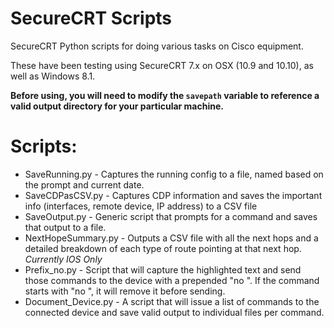 SecureCRT Scripts
==================
SecureCRT Python scripts for doing various tasks on Cisco equipment.

These have been testing using SecureCRT 7.x on OSX (10.9 and 10.10), as well as Windows 8.1.

**Before using, you will need to modify the `savepath` variable to reference a valid output directory for your particular machine.**

Scripts:
========
* SaveRunning.py - Captures the running config to a file, named based on the prompt and current date.
* SaveCDPasCSV.py - Captures CDP information and saves the important info (interfaces, remote device, IP address) to a CSV file
* SaveOutput.py - Generic script that prompts for a command and saves that output to a file.
* NextHopeSummary.py - Outputs a CSV file with all the next hops and a detailed breakdown of each type of route pointing at that next hop.  *Currently IOS Only*
* Prefix_no.py - Script that will capture the highlighted text and send those commands to the device with a prepended "no ".  If the command starts with "no ", it will remove it before sending.
* Document_Device.py - A script that will issue a list of commands to the connected device and save valid output to individual files per command.
